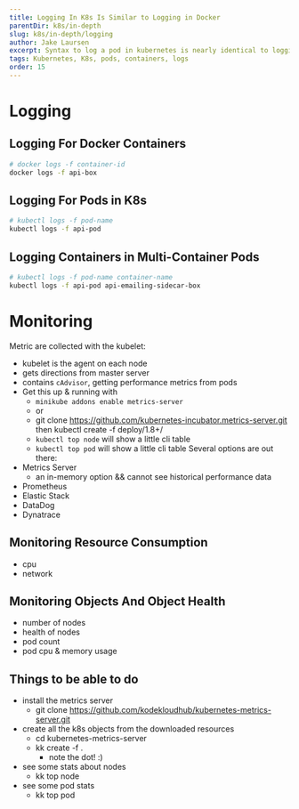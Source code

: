 ```yaml
---
title: Logging In K8s Is Similar to Logging in Docker
parentDir: k8s/in-depth
slug: k8s/in-depth/logging
author: Jake Laursen
excerpt: Syntax to log a pod in kubernetes is nearly identical to logging with docker
tags: Kubernetes, K8s, pods, containers, logs
order: 15
---
```


# Logging
## Logging For Docker Containers
```bash
# docker logs -f container-id
docker logs -f api-box
```

## Logging For Pods in K8s
```bash
# kubectl logs -f pod-name
kubectl logs -f api-pod
```

## Logging Containers in Multi-Container Pods
```bash
# kubectl logs -f pod-name container-name
kubectl logs -f api-pod api-emailing-sidecar-box
```

# Monitoring
Metric are collected with the kubelet:
- kubelet is the agent on each node
- gets directions from master server
- contains `cAdvisor`, getting performance metrics from pods
- Get this up & running with
  - `minikube addons enable metrics-server`
  - or
  - git clone https://github.com/kubernetes-incubator.metrics-server.git then kubectl create -f deploy/1.8+/
  - `kubectl top node` will show a little cli table
  - `kubectl top pod` will show a little cli table
Several options are out there:
- Metrics Server
  - an in-memory option && cannot see historical performance data
- Prometheus
- Elastic Stack
- DataDog
- Dynatrace
## Monitoring Resource Consumption
- cpu
- network
## Monitoring Objects And Object Health
- number of nodes
- health of nodes
- pod count
- pod cpu & memory usage


## Things to be able to do
- install the metrics server
  - git clone https://github.com/kodekloudhub/kubernetes-metrics-server.git
- create all the k8s objects from the downloaded resources
  - cd kubernetes-metrics-server
  - kk create -f .
    - note the dot! :) 
- see some stats about nodes
  - kk top node
- see some pod stats 
  - kk top pod